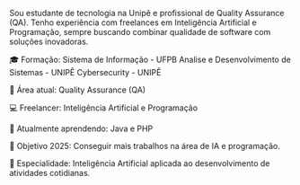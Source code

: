 Sou estudante de tecnologia na Unipê e profissional de Quality Assurance (QA). Tenho experiência com freelances em Inteligência Artificial e Programação, sempre buscando combinar qualidade de software com soluções inovadoras. 

🎓 Formação:  Sistema de Informação - UFPB 
              Analise e Desenvolvimento de Sistemas - UNIPÊ
              Cybersecurity - UNIPÊ

💼 Área atual: Quality Assurance (QA)

💻 Freelancer: Inteligência Artificial e Programação

🌱 Atualmente aprendendo: Java e PHP

🎯 Objetivo 2025: Conseguir mais trabalhos na área de IA e programação.

🤖 Especialidade: Inteligência Artificial aplicada ao desenvolvimento de atividades cotidianas. 
